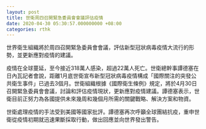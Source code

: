 ```yaml
---
layout: post
title: 世衛周四召開緊急委員會會議評估疫情
date: 2020-04-30 05:30:57.000000000 +08:00
categories: rthk
---
```


世界衛生組織將於周四召開緊急委員會會議，評估新型冠狀病毒疫情大流行的形勢，並更新應對疫情的建議。

疫情在全球蔓延，至今接近318萬人感染，超過22萬人死亡。世衛總幹事譚德塞在日內瓦記者會說，距離1月底世衛宣布新型冠狀病毒疫情構成「國際關注的突發公共衛生事件」已過去3個月。世衛組織根據《國際衛生條例》規定，將於4月30日召開緊急委員會會議，討論和評估疫情現狀，更新應對疫情建議。譚德塞表示，世衛目前正努力為各國提供未來幾周和幾個月所需的關鍵戰略、解決方案和物資。

世衛處理疫情的手法受到美國等國家批評。譚德塞再次呼籲全球團結抗疫，重申世衛從疫情初期就迅速果斷採取行動，做出回應並向世界發出警告。
